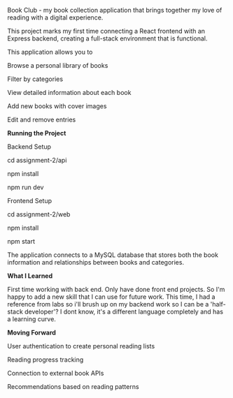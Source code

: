 Book Club - my book collection application that brings together my love of reading with a digital experience.

This project marks my first time connecting a React frontend with an Express backend, creating a full-stack environment that is functional.

This application allows you to

Browse a personal library of books

Filter by categories

View detailed information about each book

Add new books with cover images

Edit and remove entries



**Running the Project**

Backend Setup

cd assignment-2/api

npm install

npm run dev

Frontend Setup

cd assignment-2/web

npm install

npm start

The application connects to a MySQL database that stores both the book information and relationships between books and categories.

**What I Learned**

First time working with back end. Only have done front end projects. So I'm happy to add a new skill that I can use for future work. 
This time, I had a reference from labs so i'll brush up on my backend work so I can be a 'half-stack developer'? I dont know, it's a different language completely and has a learning curve.

**Moving Forward**

User authentication to create personal reading lists

Reading progress tracking

Connection to external book APIs

Recommendations based on reading patterns


